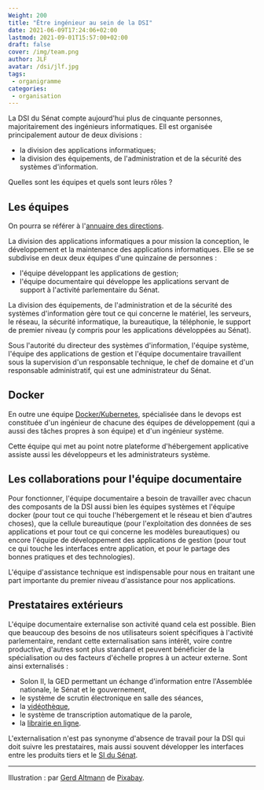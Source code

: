 ```yaml
---
Weight: 200
title: "Être ingénieur au sein de la DSI"
date: 2021-06-09T17:24:06+02:00
lastmod: 2021-09-01T15:57:00+02:00
draft: false
cover: /img/team.png
author: JLF
avatar: /dsi/jlf.jpg
tags:
 - organigramme
categories:
 - organisation
---
```

La DSI du Sénat compte aujourd'hui plus de cinquante personnes, majoritairement
des ingénieurs informatiques. Ell est organisée principalement autour de deux
divisions :

- la division des applications informatiques;
- la division des équipements, de l'administration et de la sécurité des systèmes d'information.

Quelles sont les équipes et quels sont leurs rôles  ?

<!--more-->

Les équipes
-----------

On pourra se référer à l'[annuaire des directions](https://www.senat.fr/adresse/annuaire-direction-des-systemes-d-information.html).

La division des applications informatiques a pour mission la conception, le
développement et la maintenance des applications informatiques. Elle se se
subdivise en deux deux équipes d'une quinzaine de personnes :

- l'équipe développant les applications de gestion;
- l'équipe documentaire qui développe les applications servant de support à
l'activité parlementaire du Sénat.

La division des équipements, de l'administration et de la sécurité des systèmes
d'information gère tout ce qui concerne le matériel, les serveurs, le réseau,
la sécurité informatique, la bureautique,
la téléphonie, le support de premier niveau (y compris pour les applications
développées au Sénat).

Sous l'autorité du directeur des systèmes d'information, l'équipe système,
l'équipe des applications de gestion et l'équipe documentaire travaillent sous
la supervision d'un responsable technique, le chef de domaine et d'un responsable
administratif, qui est une administrateur du Sénat.

Docker
------

En outre une équipe [Docker/Kubernetes](/posts/docker/), spécialisée dans le devops
est constituée d'un ingénieur de chacune des équipes de développement (qui
a aussi des tâches propres à son équipe) et d'un ingénieur système.

Cette équipe qui met au point notre plateforme d'hébergement applicative
assiste aussi les développeurs et les administrateurs système.

Les collaborations pour l'équipe documentaire
---------------------------------------------

Pour fonctionner, l'équipe documentaire a besoin de travailler avec chacun des
composants de la DSI aussi bien les équipes systèmes et l'équipe docker (pour
tout ce qui touche l'hébergement et le réseau et bien d'autres choses), que
la cellule bureautique (pour l'exploitation des données de ses applications
et pour tout ce qui concerne les modèles bureautiques) ou encore l'équipe de
développement des applications de gestion (pour tout ce qui touche les
interfaces entre application, et pour le partage des bonnes pratiques et des
technologies).

L'équipe d'assistance technique est indispensable pour nous en traitant une part
importante du premier niveau d'assistance pour nos applications.

Prestataires extérieurs
-----------------------

L'équipe documentaire externalise son activité quand cela est possible. Bien que
beaucoup des besoins de nos utilisateurs soient spécifiques à l'activité
parlementaire, rendant cette externalisation sans intérêt, voire
contre productive, d'autres sont plus standard et peuvent bénéficier de la
spécialisation ou des facteurs d'échelle propres à un acteur externe. Sont
ainsi externalisés :

- Solon II, la GED permettant un échange d'information entre l'Assemblée
nationale, le Sénat et le gouvernement,
- le système de scrutin électronique en salle des séances,
- la [vidéothèque](https://videos.senat.fr/index),
- le système de transcription automatique de la parole,
- la [librairie en ligne](https://www.librairie.senat.fr/).

L'externalisation n'est pas synonyme d'absence de travail pour la DSI qui doit
suivre les prestataires, mais aussi souvent développer les interfaces entre les
produits tiers et le [SI du Sénat](/posts/si/).

---
Illustration : par <a href="https://pixabay.com/fr/users/geralt-9301/?utm_source=link-attribution&amp;utm_medium=referral&amp;utm_campaign=image&amp;utm_content=2651913">Gerd Altmann</a> de <a href="https://pixabay.com/fr/?utm_source=link-attribution&amp;utm_medium=referral&amp;utm_campaign=image&amp;utm_content=2651913">Pixabay</a>.
